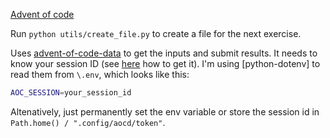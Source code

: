 [Advent of code](https://adventofcode.com/)


Run `python utils/create_file.py` to create a file for the next exercise.

Uses [advent-of-code-data](https://github.com/wimglenn/advent-of-code-data) to get the inputs and submit results.
It needs to know your session ID (see [here](https://github.com/wimglenn/advent-of-code-wim/issues/1) how to get it). 
I'm using [python-dotenv] to read them from `\.env`, which looks like this:
```sh
AOC_SESSION=your_session_id
```
Altenatively, just permanently set the env variable or store the session id in `Path.home() / ".config/aocd/token"`.


